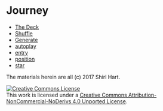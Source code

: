 # Journey

* [The Deck](deck.md)
* [Shuffle](shuffle.md)
* [Generate](gen.md) 
* [autoplay](auto.md)
* [entry](entry.md)
* [position](pos.md)
* [star](star.md)

The materials herein are all (c) 2017 Shirl Hart.

<a rel="license" href="http://creativecommons.org/licenses/by-nc-nd/4.0/"><img alt="Creative Commons License" style="border-width:0" src="https://i.creativecommons.org/l/by-nc-nd/4.0/88x31.png" /></a><br />This work is licensed under a <a rel="license" href="http://creativecommons.org/licenses/by-nc-nd/4.0/">Creative Commons Attribution-NonCommercial-NoDerivs 4.0 Unported License</a>.
